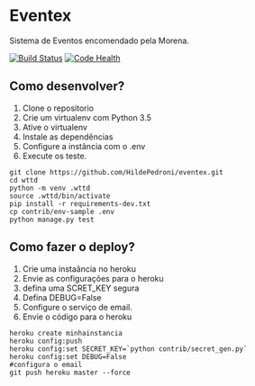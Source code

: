 # Eventex


Sistema de Eventos encomendado pela Morena.

[![Build Status](https://travis-ci.org/HildePedroni/eventex.svg?branch=master)](https://travis-ci.org/HildePedroni/eventex)
[![Code Health](https://landscape.io/github/HildePedroni/eventex/master/landscape.svg?style=flat)](https://landscape.io/github/HildePedroni/eventex/master)



## Como desenvolver?
1. Clone o repositorio
2. Crie um virtualenv com Python 3.5
3. Ative o virtualenv
4. Instale as dependências
5. Configure a instância com o .env
6. Execute os teste.


````console
git clone https://github.com/HildePedroni/eventex.git
cd wttd
python -m venv .wttd
source .wttd/bin/activate
pip install -r requirements-dev.txt
cp contrib/env-sample .env
python manage.py test

````

## Como fazer o deploy?

1. Crie uma instaância no heroku
2. Envie as configurações para o heroku
3. defina uma SCRET_KEY segura
4. Defina DEBUG=False
5. Configure o serviço de email.
6. Envie o código para o heroku

````console
heroku create minhainstancia
heroku config:push
heroku config:set SECRET_KEY=`python contrib/secret_gen.py`
heroku config:set DEBUG=False
#configura o email
git push heroku master --force
````
